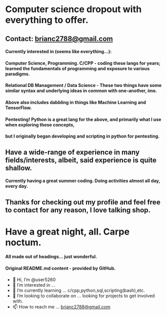 # Computer science dropout with everything to offer.
## Contact: brianc2788@gmail.com
#### Currently interested in (seems like everything...):
#### Computer Science, Programming. C/CPP - coding these langs for years; learned the fundamentals of programming and exposure to various paradigms.
#### Relational DB Management / Data Science - These two things have some similar syntax and underlying ideas in common with one-another, imo.
#### Above also includes dabbling in things like Machine Learning and TensorFlow.
#### Pentesting! Python is a great lang for the above, and primarily what I use when exploring these concepts,
#### but I originally began developing and scripting in python for pentesting.
## Have a wide-range of experience in many fields/interests, albeit, said experience is quite shallow.
#### Currently having a great summer coding. Doing activities almost all day, every day.
## Thanks for checking out my profile and feel free to contact for any reason, I love talking shop.
# Have a great night, all. Carpe noctum.
#### All made out of headings... just wonderful.


#### Original README.md content - provided by GitHub.
- 👋 Hi, I’m @user5260
- 👀 I’m interested in ...
- 🌱 I’m currently learning ... c/cpp,python,sql,scripting(bash),etc.
- 💞️ I’m looking to collaborate on ... looking for projects to get involved with.
- 📫 How to reach me ... brianc2788@gmail.com
<!---
user5260/user5260 is a ✨ special ✨ repository because its `README.md` (this file) appears on your GitHub profile.
You can click the Preview link to take a look at your changes.
--->
